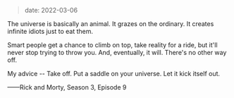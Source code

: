 
> date: 2022-03-06




The universe is basically an animal. It grazes on the ordinary. It creates infinite idiots just to eat them.

Smart people get a chance to climb on top, take reality for a ride, but it'll never stop trying to throw you. And, eventually, it will. There's no other way off.

My advice -- Take off. Put a saddle on your universe. Let it kick itself out.

——Rick and Morty, Season 3, Episode 9
